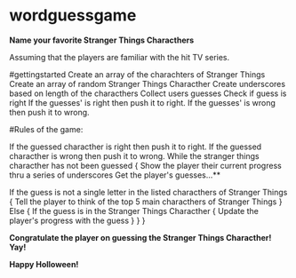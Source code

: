 # wordguessgame

**Name your favorite Stranger Things Characthers**

Assuming that the players are familiar with the hit TV series.

#gettingstarted
Create an array of the charachters of Stranger Things
Create an array of random Stranger Things Characther
Create underscores based on length of the characthers
Collect users guesses
Check if guess is right 
If the guesses' is right then push it to right.
If the guesses' is wrong then push it to wrong.



#Rules of the game:

If the guessed characther is right then push it to right.
If the guessed characther  is wrong then push it to wrong.
While the stranger things characther has not been guessed {
Show the player their current progress thru a series of underscores
Get the player's guesses...**

 
 If the guess is not a single letter in the listed characthers of Stranger Things {
 Tell the player to think of the top 5 main characthers of Stranger Things
 }
 Else {
 If the guess is in the Stranger Things Characther {
 Update the player's progress with the guess
 }
 }
}


**Congratulate the player on guessing the Stranger Things Characther! Yay!**


**Happy Holloween!**





